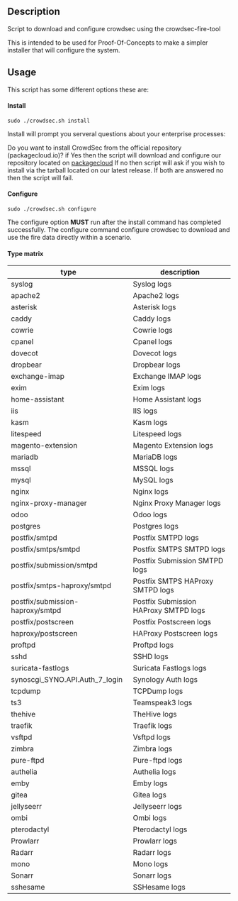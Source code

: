 ## Description
Script to download and configure crowdsec using the crowdsec-fire-tool

This is intended to be used for Proof-Of-Concepts to make a simpler installer that will configure the system.

## Usage

This script has some different options these are:

#### Install
```
sudo ./crowdsec.sh install
```

Install will prompt you serveral questions about your enterprise processes:

Do you want to install CrowdSec from the official repository (packagecloud.io)? if Yes then the script will download and configure our repository located on [packagecloud](https://packagecloud.io/crowdsec/crowdsec)
If no then script will ask if you wish to install via the tarball located on our latest release.
If both are answered no then the script will fail.

#### Configure

```
sudo ./crowdsec.sh configure
```

The configure option **MUST** run after the install command has completed successfully. The configure command configure crowdsec to download and use the fire data directly within a scenario. 

#### Type matrix

type | description
-----|------------
syslog | Syslog logs
apache2 | Apache2 logs
asterisk | Asterisk logs
caddy | Caddy logs
cowrie | Cowrie logs
cpanel | Cpanel logs
dovecot |  Dovecot logs
dropbear | Dropbear logs
exchange-imap | Exchange IMAP logs
exim | Exim logs
home-assistant | Home Assistant logs
iis | IIS logs
kasm | Kasm logs
litespeed | Litespeed logs
magento-extension | Magento Extension logs
mariadb | MariaDB logs
mssql | MSSQL logs
mysql | MySQL logs
nginx | Nginx logs
nginx-proxy-manager |  Nginx Proxy Manager logs
odoo | Odoo logs
postgres | Postgres logs
postfix/smtpd | Postfix SMTPD logs
postfix/smtps/smtpd | Postfix SMTPS SMTPD logs
postfix/submission/smtpd | Postfix Submission SMTPD logs
postfix/smtps-haproxy/smtpd | Postfix SMTPS HAProxy SMTPD logs
postfix/submission-haproxy/smtpd | Postfix Submission HAProxy SMTPD logs
postfix/postscreen | Postfix Postscreen logs
haproxy/postscreen | HAProxy Postscreen logs
proftpd | Proftpd logs
sshd | SSHD logs
suricata-fastlogs | Suricata Fastlogs logs
synoscgi_SYNO.API.Auth_7_login | Synology Auth logs
tcpdump | TCPDump logs
ts3 | Teamspeak3 logs
thehive | TheHive logs
traefik | Traefik logs
vsftpd | Vsftpd logs
zimbra | Zimbra logs
pure-ftpd | Pure-ftpd logs
authelia | Authelia logs
emby | Emby logs
gitea | Gitea logs
jellyseerr | Jellyseerr logs
ombi | Ombi logs
pterodactyl | Pterodactyl logs
Prowlarr | Prowlarr logs
Radarr | Radarr logs
mono | Mono logs
Sonarr | Sonarr logs
sshesame | SSHesame logs


